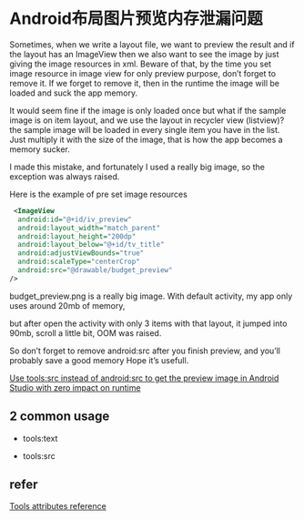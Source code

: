 # Android布局图片预览内存泄漏问题

Sometimes, when we write a layout file, we want to preview the result and if the layout has an ImageView then we also want to see the image by just giving the image resources in xml. Beware of that, by the time you set image resource in image view for only preview purpose, don’t forget to remove it. If we forget to remove it, then in the runtime the image will be loaded and suck the app memory.

It would seem fine if the image is only loaded once but what if the sample image is on item layout, and we use the layout in recycler view (listview)? the sample image will be loaded in every single item you have in the list. Just multiply it with the size of the image, that is how the app becomes a memory sucker.

I made this mistake, and fortunately I used a really big image, so the exception was always raised.

Here is the example of pre set image resources

```xml
 <ImageView
  android:id="@+id/iv_preview"
  android:layout_width="match_parent"
  android:layout_height="200dp"
  android:layout_below="@+id/tv_title"
  android:adjustViewBounds="true"
  android:scaleType="centerCrop"
  android:src="@drawable/budget_preview"
/>
```

budget_preview.png is a really big image. With default activity, my app only uses around 20mb of memory,

but after open the activity with only 3 items with that layout, it jumped into 90mb, scroll a little bit, OOM was raised.

So don’t forget to remove android:src after you finish preview, and you’ll probably save a good memory Hope it’s usefull.

[Use tools:src instead of android:src to get the preview image in Android Studio with zero impact on runtime](http://tools.android.com/tips/layout-designtime-attributes)

## 2 common usage

- tools:text

- tools:src

## refer

[Tools attributes reference](https://developer.android.com/studio/write/tool-attributes)